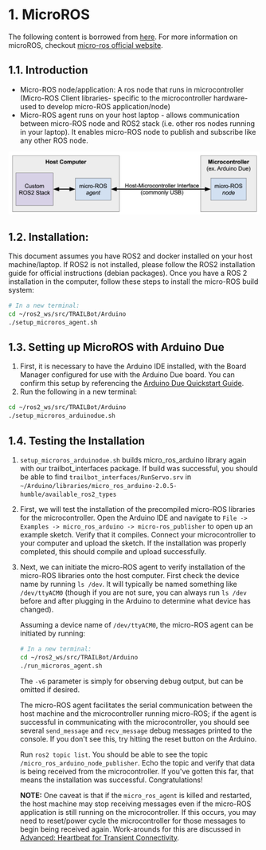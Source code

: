 # 1. MicroROS
The following content is borrowed from [here](https://roboticsknowledgebase.com/wiki/interfacing/microros-for-ros2-on-microcontrollers/#installation-overview). For more information on microROS, checkout [micro-ros official website](https://micro.ros.org/docs/tutorials/programming_rcl_rclc/overview/).

## 1.1. Introduction
* Micro-ROS node/application: A ros node that runs in microcontroller (Micro-ROS Client libraries- specific to the microcontroller hardware- used to develop micro-ROS application/node)
* Micro-ROS agent runs on your host laptop - allows communication between micro-ROS node and ROS2 stack (i.e. other ros nodes running in your laptop). It enables micro-ROS node to publish and subscribe like any other ROS node.

![microros_img](.images/../images/micro-ros.png)

## 1.2. Installation:
This document assumes you have ROS2 and docker installed on your host machine/laptop. If ROS2 is not installed, please follow the ROS2 installation guide for official instructions (debian packages). Once you have a ROS 2 installation in the computer, follow these steps to install the micro-ROS build system:

```bash
# In a new terminal:
cd ~/ros2_ws/src/TRAILBot/Arduino
./setup_microros_agent.sh
```

## 1.3. Setting up MicroROS with Arduino Due

1. First, it is necessary to have the Arduino IDE installed, with the Board Manager configured for use with the Arduino Due board. You can confirm this setup by referencing the [Arduino Due Quickstart Guide](https://docs.arduino.cc/hardware/due).
2. Run the following in a new terminal:

```bash
cd ~/ros2_ws/src/TRAILBot/Arduino
./setup_microros_arduinodue.sh
```

## 1.4. Testing the Installation

1. `setup_microros_arduinodue.sh` builds micro_ros_arduino library again with our trailbot_interfaces package. If build was successful, you should be able to find `trailbot_interfaces/RunServo.srv` in ` ~/Arduino/libraries/micro_ros_arduino-2.0.5-humble/available_ros2_types` 
 
2. First, we will test the installation of the precompiled micro-ROS libraries for the microcontroller. Open the Arduino IDE and navigate to `File -> Examples -> micro_ros_arduino -> micro-ros_publisher` to open up an example sketch. Verify that it compiles. Connect your microcontroller to your computer and upload the sketch. If the installation was properly completed, this should compile and upload successfully.

4. Next, we can initiate the micro-ROS agent to verify installation of the micro-ROS libraries onto the host computer. First check the device name by running `ls /dev`. It will typically be named something like `/dev/ttyACM0` (though if you are not sure, you can always run `ls /dev` before and after plugging in the Arduino to determine what device has changed). 
   
    Assuming a device name of `/dev/ttyACM0`, the micro-ROS agent can be initiated by running: 
    ```bash
    # In a new terminal:
    cd ~/ros2_ws/src/TRAILBot/Arduino
    ./run_microros_agent.sh
    ```

    The `-v6` parameter is simply for observing debug output, but can be omitted if desired. 
        
    The micro-ROS agent facilitates the serial communication between the host machine and the microcontroller running micro-ROS; if the agent is successful in communicating with the microcontroller, you should see several `send_message` and `recv_message` debug messages printed to the console. If you don't see this, try hitting the reset button on the Arduino.

    Run `ros2 topic list`. You should be able to see the topic `/micro_ros_arduino_node_publisher`. Echo the topic and verify that data is being received from the microcontroller. If you've gotten this far, that means the installation was successful. Congratulations!

    **NOTE:** One caveat is that if the `micro_ros_agent` is killed and restarted, the host machine may stop receiving messages even if the micro-ROS application is still running on the microcontroller. If this occurs, you may need to reset/power cycle the microcontroller for those messages to begin being received again. Work-arounds for this are discussed in [Advanced: Heartbeat for Transient Connectivity](#advanced-heartbeat-for-transient-connectivity).
